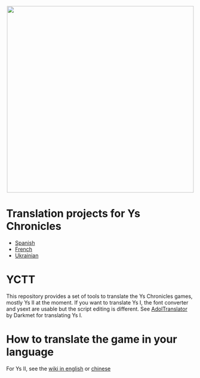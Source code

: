 <p align="center">
  <img src="https://github.com/TwnKey/YCTT/assets/69110695/0af45f20-7c04-4145-9f74-af612947d4bc" width="500" height=auto>
</p>

# Translation projects for Ys Chronicles

- [Spanish](https://tradusquare.es/proyectos/ys1-chronicles/)
- [French](https://nanami-ys.fr/?page=Home)
- [Ukrainian](https://www.nexusmods.com/ysiandiichronicles/mods/1)

# YCTT

This repository provides a set of tools to translate the Ys Chronicles games, mostly Ys II at the moment. If you want to translate Ys I, the font converter and ysext are usable but the script editing is different. See [AdolTranslator](https://github.com/Darkmet98/AdolTranslator) by Darkmet for translating Ys I.

# How to translate the game in your language

For Ys II, see the [wiki in english](https://github.com/TwnKey/YCTT/wiki/%5BEN%5D-%E2%80%90-How-to-translate-Ys-II-Chronicles) or [chinese](https://github.com/TwnKey/YCTT/wiki/%5BCN-%7C-%E7%94%B1-ChatGPT-%E7%BF%BB%E8%AF%91%5D-%E5%A6%82%E4%BD%95%E7%BF%BB%E8%AF%91-Ys-II-Chronicles)


